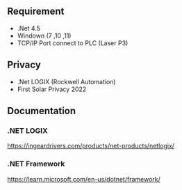## Requirement
* .Net 4.5
* Windown (7 ,10 ,11)
* TCP/IP Port connect to PLC (Laser P3)

## Privacy
* .Net LOGIX (Rockwell Automation)
* First Solar Privacy 2022

## Documentation
### .NET LOGIX
https://ingeardrivers.com/products/net-products/netlogix/
### .NET Framework
https://learn.microsoft.com/en-us/dotnet/framework/

  
